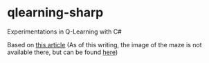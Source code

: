 # qlearning-sharp
Experimentations in Q-Learning with C#

Based on [this article](https://docs.microsoft.com/en-us/archive/msdn-magazine/2018/august/test-run-introduction-to-q-learning-using-csharp) (As of this writing, the image of the maze is not available there, but can be found [here](https://jamesmccaffrey.wordpress.com/2018/08/06/q-learning-using-c/))
